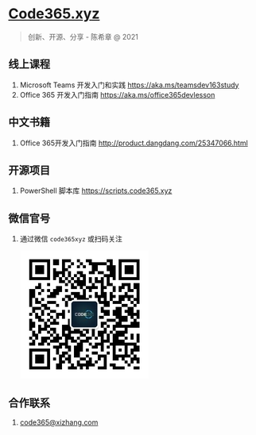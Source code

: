 # [Code365.xyz](https://code365.xyz)

> 创新、开源、分享 - 陈希章 @ 2021

## 线上课程

1. Microsoft Teams 开发入门和实践 <https://aka.ms/teamsdev163study>
1. Office 365 开发入门指南 <https://aka.ms/office365devlesson>

## 中文书籍
1. Office 365开发入门指南 <http://product.dangdang.com/25347066.html>

## 开源项目

1. PowerShell 脚本库 <https://scripts.code365.xyz>

## 微信官号

1. 通过微信 `code365xyz` 或扫码关注

   ![](assets\mp.jpg)

## 合作联系

1. code365@xizhang.com
